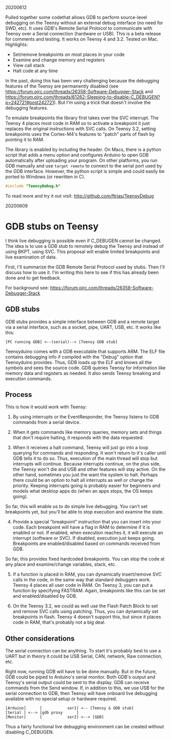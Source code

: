 
20200612

Pulled together some codethat allows GDB to perform source-level debugging on the Teensy without an external debug interface (no need for SWD, etc). It uses GDB's Remote Serial Protocol to communicate with Teensy over a Serial connection (hardware or USB). This is a beta release for comments and testing. It works on Teensy 4 and 3.2. Tested on Mac. Highlights:

* Set/remove breakpoints on most places in your code
* Examine and change memory and registers
* View call stack
* Halt code at any time

In the past, doing this has been very challenging because the debugging features of the Teensy are permanently disabled (see https://forum.pjrc.com/threads/26358-Software-Debugger-Stack and https://forum.pjrc.com/threads/61262-Sleeping-to-disable-C_DEBUGEN?p=242721#post242721). But I'm using a trick that doesn't involve the debugging features.

To emulate breakpoints the library first takes over the SVC interrupt. The Teensy 4 places most code in RAM so to activate a breakpoint it just replaces the original instructions with SVC calls. On Teensy 3.2, setting breakpoints uses the Cortex-M4's features to "patch" parts of flash by pointing it to RAM. 

The library is enabled by including the header. On Macs, there is a python script that adds a menu option and configures Arduino to open GDB automatically after uploading your program. On other platforms, you run GDB manually and use `target remote` to connect to the serial port used by the GDB interface. However, the python script is simple and could easily be ported to Windows (or rewritten in C).

```C
#include "TeensyDebug.h"
```

To read more and try it out visit: http://github.com/ftrias/TeensyDebug

20200609

GDB stubs on Teensy
===================

I think live debugging is possible even if C_DEBUGEN cannot be changed. The idea is to use a GDB stub to remotely debug the Teensy and instead of using BKPT, using SVC. This proposal will enable limited breakpoints and live examination of data.

First, I'll summarize the GDB Remote Serial Protocol used by stubs. Then I'll discuss how to use it. I'm writing this here to see if this has already been done and to get feedback.

For background see: https://forum.pjrc.com/threads/26358-Software-Debugger-Stack

GDB stubs
---------

GDB stubs provides a simple interface between GDB and a remote target via a serial interface, such as a socket, pipe, UART, USB, etc. It works like this:

```
[PC running GDB] <--(serial)--> [Teensy GDB stub]
```

Teensyduino comes with a GDB executable that supports ARM. The ELF file contains debugging info if compiled with the "Debug" option that Teensyduino provides. Thus, GDB loads up the ELF and knows all the symbols and sees the source code. GDB queries Teensy for information like memory data and registers as needed. It also sends Teensy breaking and execution commands.

Process
---------

This is how it would work with Teensy:

1. By using interrupts or the EventResponder, the Teensy listens to GDB commands from a serial device.

2. When it gets commands like memory queries, memory sets and things that don't require halting, it responds with the data requested.

3. When it receives a halt command, Teensy will just go into a loop querying for commands and responding. It won't return to it's caller until GDB tells it to do so. Thus, execution of the main thread will stop but interrupts will continue. Because interrupts continue, on the plus side, the Teensy won't die and USB and other features will stay active. On the other hand, sometimes you just the want the system to halt. Perhaps there could be an option to halt all interrupts as well or change the priority. Keeping interrupts going is probably easier for beginners and models what desktop apps do (when an apps stops, the OS keeps going).

So far, this will enable us to do simple live debugging. You can't set breakpoints yet, but you'll be able to stop execution and examine the state.

4. Provide a special "breakpoint" instruction that you can insert into your code. Each breakpoint will have a flag in RAM to determine if it is enabled or not. If enabled, when execution reaches it, it will execute an interrupt (software or SVC). If disabled, execution just keeps going. Breakpoints are enabled/disabled based on commands received from GDB.

So far, this provides fixed hardcoded breakpoints. You can stop the code at any place and examine/change variables, stack, etc.

5. If a function is placed in RAM, you can dynamically insert/remove SVC calls in the code, in the same way that standard debuggers work. Teensy 4 places all user code in RAM. On Teensy 3, you can put a function by specifying FASTRAM. Again, breakpoints like this can be set and enabled/disabled by GDB.

6. On the Teensy 3.2, we could as well use the Flash Patch Block to set and remove SVC calls using patching. Thus, you can dynamically set breakpoints in flash. Teensy 4 doesn't support this, but since it places code in RAM, that's probably not a big deal.

Other considerations
---------

The serial connection can be anything. To start it's probably best to use a UART but in theory it could be USB Serial, CAN, network, Raw connection, etc.

Right now, running GDB will have to be done manually. But in the future, GDB could be piped to Arduino's serial monitor. Both GDB's output and Teensy's serial output could be sent to the display. GDB can receive commands from the Send window. If, in addition to this, we use USB for the serial connection to GDB, then Teensy will have onboard live debugging available with no special setup or hardware required.

```
[Arduino]      [           ser1] <-- [Teensy & GDB stub]
[Serial ] <--> [gdb proxy      ]        
[Monitor]      [           ser2] <--> [GDB]
```

Thus a fairly functional live debugging environment can be created without disabling C_DEBUGEN.